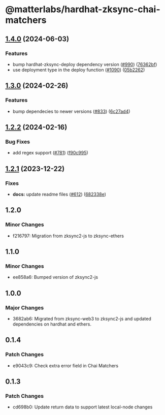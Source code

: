 # @matterlabs/hardhat-zksync-chai-matchers

## [1.4.0](https://github.com/matter-labs/hardhat-zksync/compare/@matterlabs/hardhat-zksync-chai-matchers-v1.3.0...@matterlabs/hardhat-zksync-chai-matchers-v1.4.0) (2024-06-03)


### Features

* bump hardhat-zksync-deploy dependency version ([#990](https://github.com/matter-labs/hardhat-zksync/issues/990)) ([76362bf](https://github.com/matter-labs/hardhat-zksync/commit/76362bf435a2af5294a9106370f9c9faaaccdd17))
* use deployment type in the deploy function ([#1090](https://github.com/matter-labs/hardhat-zksync/issues/1090)) ([05b2262](https://github.com/matter-labs/hardhat-zksync/commit/05b2262ff148369297c2098a95775d265b3efd41))

## [1.3.0](https://github.com/matter-labs/hardhat-zksync/compare/@matterlabs/hardhat-zksync-chai-matchers-v1.2.2...@matterlabs/hardhat-zksync-chai-matchers-v1.3.0) (2024-02-26)


### Features

* bump dependecies to newer versions ([#833](https://github.com/matter-labs/hardhat-zksync/issues/833)) ([6c27ad4](https://github.com/matter-labs/hardhat-zksync/commit/6c27ad40cf4c2b7c55b049c2cd33dafcaff7f55e))

## [1.2.2](https://github.com/matter-labs/hardhat-zksync/compare/@matterlabs/hardhat-zksync-chai-matchers-v1.2.1...@matterlabs/hardhat-zksync-chai-matchers-v1.2.2) (2024-02-16)


### Bug Fixes

* add regex support ([#781](https://github.com/matter-labs/hardhat-zksync/issues/781)) ([f90c995](https://github.com/matter-labs/hardhat-zksync/commit/f90c99594f1ab9764c5b8ff722c81831b271b8d4))

## [1.2.1](https://github.com/matter-labs/hardhat-zksync/compare/@matterlabs/hardhat-zksync-chai-matchers@1.2.0...@matterlabs/hardhat-zksync-chai-matchers-v1.2.1) (2023-12-22)


### Fixes

* **docs:** update readme files ([#612](https://github.com/matter-labs/hardhat-zksync/issues/612)) ([682338e](https://github.com/matter-labs/hardhat-zksync/commit/682338e60f52021206325ff6eeec2c394a118642))

## 1.2.0

### Minor Changes

- f216797: Migration from zksync2-js to zksync-ethers

## 1.1.0

### Minor Changes

- ee858a6: Bumped version of zksync2-js

## 1.0.0

### Major Changes

- 3682ab6: Migrated from zksync-web3 to zksync2-js and updated dependencies on hardhat and ethers.

## 0.1.4

### Patch Changes

- e9043c9: Check extra error field in Chai Matchers

## 0.1.3

### Patch Changes

- cd698b0: Update return data to support latest local-node changes
